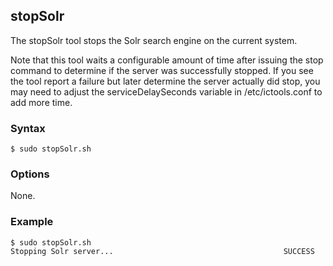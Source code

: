 ## stopSolr

The stopSolr tool stops the Solr search engine on the current system.

Note that this tool waits a configurable amount of time after issuing the stop command to determine if the server was 
successfully stopped. If you see the tool report a failure but later determine the server actually did stop, you may need to
adjust the serviceDelaySeconds variable in /etc/ictools.conf to add more time.

### Syntax

```Shell
$ sudo stopSolr.sh
```

### Options

None.

### Example

```Shell
$ sudo stopSolr.sh
Stopping Solr server...                                      SUCCESS
```